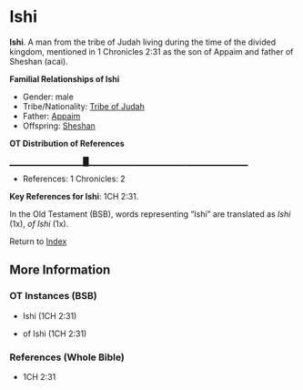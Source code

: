 # Ishi
**Ishi**. 
A man from the tribe of Judah living during the time of the divided kingdom, mentioned in 1 Chronicles 2:31 as the son of Appaim and father of Sheshan (acai). 




**Familial Relationships of Ishi**


* Gender: male
* Tribe/Nationality: [Tribe of Judah](../../../groups/md/acai/Judah.md)
* Father: [Appaim](Appaim.md)
* Offspring: [Sheshan](Sheshan.md)


**OT Distribution of References**

▁▁▁▁▁▁▁▁▁▁▁▁█▁▁▁▁▁▁▁▁▁▁▁▁▁▁▁▁▁▁▁▁▁▁▁▁▁▁
* References: 1 Chronicles: 2



**Key References for Ishi**: 
1CH 2:31. 


In the Old Testament (BSB), words representing “Ishi” are translated as 
*Ishi* (1x), *of Ishi* (1x). 




Return to [Index](00-Index.md)

## More Information

### OT Instances (BSB)

* Ishi (1CH 2:31)

* of Ishi (1CH 2:31)



### References (Whole Bible)

* 1CH 2:31



